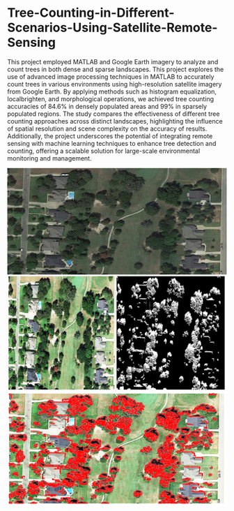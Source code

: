 # Tree-Counting-in-Different-Scenarios-Using-Satellite-Remote-Sensing
This project employed MATLAB and Google Earth imagery to analyze and count trees in both dense and sparse landscapes. 
This project explores the use of advanced image processing techniques in MATLAB to accurately count trees in various environments using high-resolution satellite imagery from Google Earth. By applying methods such as histogram equalization, localbrighten, and morphological operations, we achieved tree counting accuracies of 84.6% in densely populated areas and 99% in sparsely populated regions. The study compares the effectiveness of different tree counting approaches across distinct landscapes, highlighting the influence of spatial resolution and scene complexity on the accuracy of results. Additionally, the project underscores the potential of integrating remote sensing with machine learning techniques to enhance tree detection and counting, offering a scalable solution for large-scale environmental monitoring and management.

![Original Image](Original_img%20(2).png)
![Segmented Image](segmented_img.jpg)
![Overlay Final Image](overlay_final.jpg)

